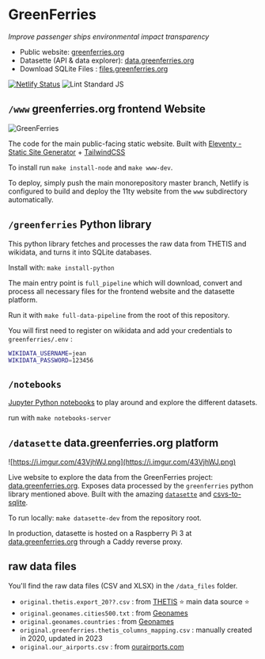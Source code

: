 # GreenFerries

*Improve passenger ships environmental impact transparency*

- Public website: [greenferries.org](https://www.greenferries.org)
- Datasette (API & data explorer): [data.greenferries.org](https://data.greenferries.org)
- Download SQLite Files : [files.greenferries.org](https://files.greenferries.org)

[![Netlify Status](https://api.netlify.com/api/v1/badges/214d136b-2a50-41c0-b028-643e8352c1b6/deploy-status)](https://app.netlify.com/sites/greenferries/deploys)
![Lint Standard JS](https://github.com/greenferries/greenferries/workflows/Lint%20Standard%20JS/badge.svg)


## `/www` greenferries.org frontend Website

![GreenFerries](https://i.imgur.com/7RVgLVD.jpg)

The code for the main public-facing static website. Built with [Eleventy - Static Site Generator](https://www.11ty.dev/docs/) + [TailwindCSS](https://tailwindcss.com/)

To install run `make install-node` and `make www-dev`.

To deploy, simply push the main monorepository master branch, Netlify is configured to
build and deploy the 11ty website from the `www` subdirectory automatically.


## `/greenferries` Python library

This python library fetches and processes the raw data from THETIS and wikidata, and turns it into SQLite databases.

Install with: `make install-python`

The main entry point is `full_pipeline` which will download, convert and process all necessary files for the frontend website and the datasette platform.

Run it with `make full-data-pipeline` from the root of this repository.

You will first need to register on wikidata and add your credentials to `greenferries/.env` :

```sh
WIKIDATA_USERNAME=jean
WIKIDATA_PASSWORD=123456
```

## `/notebooks`

[Jupyter Python notebooks]((https://jupyter-notebook.readthedocs.io/en/stable/)) to play around and explore the different datasets.

run with `make notebooks-server`


## `/datasette` data.greenferries.org platform

![https://i.imgur.com/43VjhWJ.png](https://i.imgur.com/43VjhWJ.png)

Live website to explore the data from the GreenFerries project: [data.greenferries.org](https://data.greenferries.org). Exposes data processed by the `greenferries` python library mentioned above. Built with the amazing [`datasette`](https://github.com/simonw/datasette) and [csvs-to-sqlite](https://github.com/simonw/csvs-to-sqlite).

To run locally: `make datasette-dev` from the repository root.

In production, datasette is hosted on a Raspberry Pi 3 at [data.greenferries.org](https://data.greenferries.org) through a Caddy reverse proxy.

## raw data files

You'll find the raw data files (CSV and XLSX) in the `/data_files` folder.

- `original.thetis.export_20??.csv` : from [THETIS](https://mrv.emsa.europa.eu/#public/emission-report) ⭐️ main data source ⭐️
- `original.geonames.cities500.txt` : from [Geonames](https://download.geonames.org/export/dump/)
- `original.geonames.countries` : from [Geonames](https://download.geonames.org/export/dump/)
- `original.greenferries.thetis_columns_mapping.csv` : manually created in 2020, updated in 2023
- `original.our_airports.csv` : from [ourairports.com](https://ourairports.com/data/)
